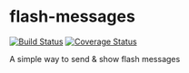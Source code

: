 flash-messages
==============
[![Build Status](https://travis-ci.org/jeslopalo/flash-messages.svg?branch=master)](https://travis-ci.org/jeslopalo/flash-messages)
[![Coverage Status](https://coveralls.io/repos/jeslopalo/flash-messages/badge.png)](https://coveralls.io/r/jeslopalo/flash-messages)


A simple way to send &amp; show flash messages
